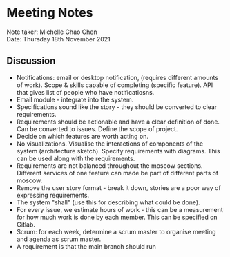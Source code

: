 # Meeting Notes

Note taker: Michelle Chao Chen\
Date: Thursday 18th November 2021

## Discussion

* Notifications: email or desktop notification, (requires different amounts of work). Scope & skills capable of completing (specific feature). API that gives list of people who have notificatiosns. 
* Email module - integrate into the system.
* Specifications sound like the story - they should be converted to clear requirements. 
* Requirements should be actionable and have a clear definition of done. Can be converted to issues. Define the scope of project. 
* Decide on which features are worth acting on. 
* No visualizations. Visualise the interactions of components of the system (architecture sketch). Specify requirements with diagrams. This can be used along with the requirements. 
* Requirements are not balanced throughout the moscow sections. Different services of one feature can made be part of different parts of moscow. 
* Remove the user story format - break it down, stories are a poor way of expressing requirements. 
* The system "shall" (use this for describing what could be done). 
* For every issue, we estimate hours of work - this can be a measurement for how much work is done by each member. This can be specified on Gitlab.  
* Scrum: for each week, determine a scrum master to organise meeting and agenda as scrum master. 
* A requirement is that the main branch should run